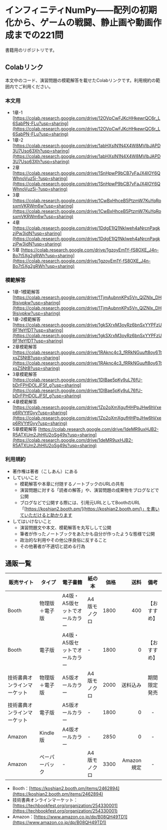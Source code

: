 # インフィニティNumPy――配列の初期化から、ゲームの戦闘、静止画や動画作成までの221問
書籍用のリポジトリです。

## Colabリンク
本文中のコード、演習問題の模範解答を載せたColabリンクです。利用規約の範囲内でご利用ください。

### 本文用
* 1章-1　[https://colab.research.google.com/drive/12OVpCwFJKcHHkewrQC6r_L6SabPN-FLu?usp=sharing](https://colab.research.google.com/drive/12OVpCwFJKcHHkewrQC6r_L6SabPN-FLu?usp=sharing)
* 1章-2 [https://colab.research.google.com/drive/1abHXslN1N4X4W8MVlbJAPD3U7Uso63Xh?usp=sharing](https://colab.research.google.com/drive/1abHXslN1N4X4W8MVlbJAPD3U7Uso63Xh?usp=sharing)
* 2章 [https://colab.research.google.com/drive/1SnHpwP9bCB7yFaJX4lOY6QWhnoVuz5i-?usp=sharing](https://colab.research.google.com/drive/1SnHpwP9bCB7yFaJX4lOY6QWhnoVuz5i-?usp=sharing)
* 3章 [https://colab.research.google.com/drive/1CwBxHhceB5PtzmW7KuYqRosxmVKRWm6w?usp=sharing](https://colab.research.google.com/drive/1CwBxHhceB5PtzmW7KuYqRosxmVKRWm6w?usp=sharing)
* 4章 [https://colab.research.google.com/drive/1DdgE1lQ1Nklweh4aNrcnPagkzjPw3idN?usp=sharing](https://colab.research.google.com/drive/1DdgE1lQ1Nklweh4aNrcnPagkzjPw3idN?usp=sharing)
* 5章 [https://colab.research.google.com/drive/1gzoyEm1Y-fS8OXE_J4n-Bo7t5Xg2gRWh?usp=sharing](https://colab.research.google.com/drive/1gzoyEm1Y-fS8OXE_J4n-Bo7t5Xg2gRWh?usp=sharing)

### 模範解答
* 1章-1模範解答 [https://colab.research.google.com/drive/1TjmAubnnKPs5Vn_QlZNlx_DH9isjvpkw?usp=sharing](https://colab.research.google.com/drive/1TjmAubnnKPs5Vn_QlZNlx_DH9isjvpkw?usp=sharing)
* 1章-2模範解答 [https://colab.research.google.com/drive/1gkSXrxM3oyRz6bnSxYYPFzU9F1feYfDT?usp=sharing](https://colab.research.google.com/drive/1gkSXrxM3oyRz6bnSxYYPFzU9F1feYfDT?usp=sharing)
* 2章模範解答 [https://colab.research.google.com/drive/1RAknc4c3_fRRkNGuuft8oy6TtxsZSNtB?usp=sharing](https://colab.research.google.com/drive/1RAknc4c3_fRRkNGuuft8oy6TtxsZSNtB?usp=sharing)
* 3章模範解答 [https://colab.research.google.com/drive/1DIBae5pKy9uL76fU-bDrFPHDOLJFSf_g?usp=sharing](https://colab.research.google.com/drive/1DIBae5pKy9uL76fU-bDrFPHDOLJFSf_g?usp=sharing)
* 4章模範解答 [https://colab.research.google.com/drive/1Zp2oXmXgufHHPpJHw6hVxep6RVYtfGyy?usp=sharing](https://colab.research.google.com/drive/1Zp2oXmXgufHHPpJHw6hVxep6RVYtfGyy?usp=sharing)
* 5章模範解答 [https://colab.research.google.com/drive/1deMR9uxHJB2-R5ATXUm2JhHlU2oSg49s?usp=sharing](https://colab.research.google.com/drive/1deMR9uxHJB2-R5ATXUm2JhHlU2oSg49s?usp=sharing)

### 利用規約
* 著作権は著者（こしあん）にある
* していいこと
    + 模範解答や本章に付随するノートブックのURLの共有
    + 演習問題に対する「読者の解答」や、演習問題の成果物をブログなどで公開
    + ブログなどで公開する際には、引用元URLとしてBoothのURL「[https://koshian2.booth.pm/](https://koshian2.booth.pm/)」を書いていただけると助かります
* してはいけないこと
    + 演習問題文や本文、模範解答を丸写しして公開
    + 筆者が作ったノートブックをあたかも自分が作ったような態様で公開
    + 政治的な利用やその他公序良俗に反すること
    + その他著者が不適切と認める行為

## 通販一覧
| 販売サイト                   | タイプ         | 電子書籍                       | 紙の本       | 価格 |       送料 |     備考     |
|------------------------------|----------------|--------------------------------|--------------|-----:|-----------:|:------------:|
| Booth                        | 物理版＋電子版 | A4版・A5版セットでオールカラー | A4版モノクロ | 1800 |        400 | 【おすすめ】 |
| Booth                        | 電子版         | A4版・A5版セットでオールカラー | -            | 1800 |          0 | 【おすすめ】 |
| 技術書典オンラインマーケット | 物理版＋電子版 | A5版オールカラー               | A4版モノクロ | 2000 |   送料込み | 期間限定発売 |
| 技術書典オンラインマーケット | 電子版         | A5版オールカラー               | -            | 1800 |          0 |       -      |
| Amazon                       | Kindle版       | A4版オールカラー               | -            | 2850 |          0 |       -      |
| Amazon                       | ペーパーバック | -                              | A4版モノクロ | 3300 | Amazon規定 |       -      |

* Booth：[https://koshian2.booth.pm/items/2462894](https://koshian2.booth.pm/items/2462894)
* 技術書典オンラインマーケット：[https://techbookfest.org/organization/254330001](https://techbookfest.org/organization/254330001)
* Amazon：[https://www.amazon.co.jp/dp/B08QH49TD1](https://www.amazon.co.jp/dp/B08QH49TD1)